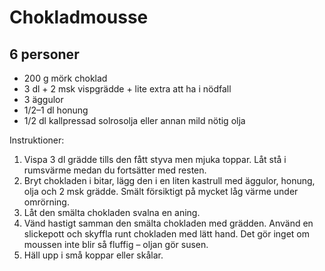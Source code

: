 Chokladmousse
=============

6 personer
----------

-	200 g mörk choklad
-	3 dl + 2 msk vispgrädde + lite extra att ha i nödfall
-	3 äggulor
-	1/2–1 dl honung
-	1/2 dl kallpressad solrosolja eller annan mild nötig olja

Instruktioner:

1.	Vispa 3 dl grädde tills den fått styva men mjuka toppar. Låt stå i rumsvärme medan du fortsätter med resten.
2.	Bryt chokladen i bitar, lägg den i en liten kastrull med äggulor, honung, olja och 2 msk grädde. Smält försiktigt på mycket låg värme under omrörning.
3.	Låt den smälta chokladen svalna en aning.
4.	Vänd hastigt samman den smälta chokladen med grädden. Använd en slickepott och skyffla runt chokladen med lätt hand. Det gör inget om moussen inte blir så fluffig – oljan gör susen.
5.	Häll upp i små koppar eller skålar.
